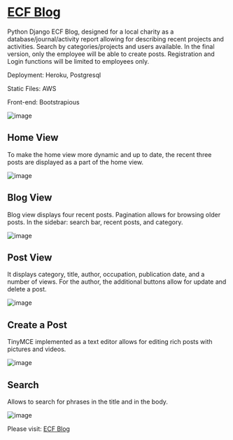 # [ECF Blog](https://ecfblog.herokuapp.com/)

Python Django ECF Blog, designed for a local charity as a database/journal/activity report allowing for describing recent projects and activities. Search by categories/projects and users available. In the final version, only the employee will be able to create posts. Registration and Login functions will be limited to employees only.

Deployment: Heroku, Postgresql

Static Files: AWS 

Front-end: Bootstrapious

![image](https://drive.google.com/uc?export=view&id=18m6TqKGyBKFwwsPoDGF109vsyf4HQM4C)


## Home View
To make the home view more dynamic and up to date, the recent three posts are displayed as a part of the home view.

![image](https://drive.google.com/uc?export=view&id=1cjrs_7a6Kuy7GrPCCOYhswk7SJzOGQKo)


## Blog View
Blog view displays four recent posts. Pagination allows for browsing older posts. In the sidebar: search bar, recent posts, and category. 

![image](https://drive.google.com/uc?export=view&id=1C6C7810WT-5bv8HsIqtw6Uv69YzzMFvy)


## Post View
It displays category, title, author, occupation, publication date, and a number of views. For the author, the additional buttons allow for update and delete a post.

![image](https://drive.google.com/uc?export=view&id=1khSrKHJr2mYdBzIL8ME7TIzBIrr9zFLx)


## Create a Post
TinyMCE implemented as a text editor allows for editing rich posts with pictures and videos. 

![image](https://drive.google.com/uc?export=view&id=1IFFZ1QGGzkndnGYxuiOjCTIUMc6SfxHc)


## Search
Allows to search for phrases in the title and in the body.

![image](https://drive.google.com/uc?export=view&id=16K0et2eWwSy9DvmO53nrzz03oNw-roNt)



Please visit: [ECF Blog](https://ecfblog.herokuapp.com/)
